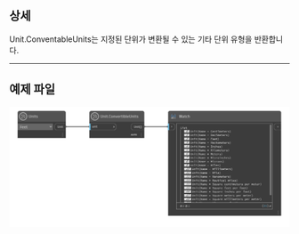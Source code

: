 ## 상세
Unit.ConventableUnits는 지정된 단위가 변환될 수 있는 기타 단위 유형을 반환합니다.
___
## 예제 파일

![Unit.ConvertibleUnits](./DynamoUnits.Unit.ConvertibleUnits_img.png)
